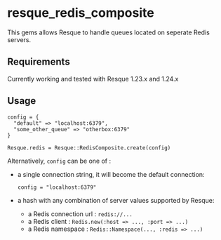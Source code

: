 resque_redis_composite
======================

This gems allows Resque to handle queues located on seperate Redis servers.

Requirements
------------

Currently working and tested with Resque 1.23.x and 1.24.x

Usage
-----

    config = {
      "default" => "localhost:6379",
      "some_other_queue" => "otherbox:6379"
    }

    Resque.redis = Resque::RedisComposite.create(config)

Alternatively, `config` can be one of :

  * a single connection string, it will become the default connection:

    `config = "localhost:6379"`

  * a hash with any combination of server values supported by Resque:
    * a Redis connection url : `redis://...`
    * a Redis client : `Redis.new(:host => ..., :port => ...)`
    * a Redis namespace : `Redis::Namespace(..., :redis => ...)`

